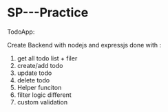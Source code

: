 # SP---Practice

TodoApp: 

Create Backend with nodejs and expressjs
done with :
1) get all todo list + filer
2) create/add todo
3) update todo
4) delete todo
5) Helper funciton 
6) filter logic different
7) custom validation
